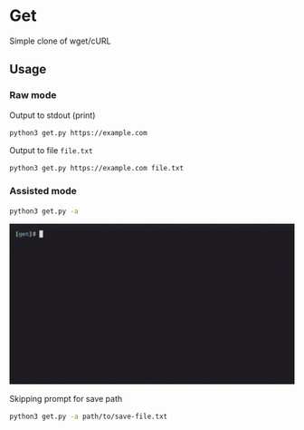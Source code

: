 # Get

Simple clone of wget/cURL

## Usage

### Raw mode

Output to stdout (print)

```bash
python3 get.py https://example.com
```

Output to file `file.txt`

```bash
python3 get.py https://example.com file.txt
```

### Assisted mode

```bash
python3 get.py -a
```

![Gif of assisted mode](assistantUsage.gif)

Skipping prompt for save path

```bash
python3 get.py -a path/to/save-file.txt
```
